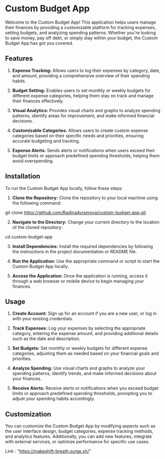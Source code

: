 # Custom Budget App
Welcome to the Custom Budget App! This application helps users manage their finances by providing a customizable platform for tracking expenses, setting budgets, and analyzing spending patterns. Whether you're looking to save money, pay off debt, or simply stay within your budget, the Custom Budget App has got you covered.

## Features
1. **Expense Tracking:** Allows users to log their expenses by category, date, and amount, providing a comprehensive overview of their spending habits.

2. **Budget Setting:** Enables users to set monthly or weekly budgets for different expense categories, helping them stay on track and manage their finances effectively.

3. **Visual Analytics:** Provides visual charts and graphs to analyze spending patterns, identify areas for improvement, and make informed financial decisions.

4. **Customizable Categories:** Allows users to create custom expense categories based on their specific needs and priorities, ensuring accurate budgeting and tracking.

5. **Expense Alerts:** Sends alerts or notifications when users exceed their budget limits or approach predefined spending thresholds, helping them avoid overspending.

## Installation
To run the Custom Budget App locally, follow these steps:

1. **Clone the Repository:** Clone the repository to your local machine using the following command:

git clone https://github.com/RadinaAvramova/custom-budget-app.git

2. **Navigate to the Directory:** Change your current directory to the location of the cloned repository:

cd custom-budget-app

3. **Install Dependencies:** Install the required dependencies by following the instructions in the project documentation or README file.

4. **Run the Application:** Use the appropriate command or script to start the Custom Budget App locally.

5. **Access the Application:** Once the application is running, access it through a web browser or mobile device to begin managing your finances.

## Usage
1. **Create Account:** Sign up for an account if you are a new user, or log in with your existing credentials.

2. **Track Expenses:** Log your expenses by selecting the appropriate category, entering the expense amount, and providing additional details such as the date and description.

3. **Set Budgets:** Set monthly or weekly budgets for different expense categories, adjusting them as needed based on your financial goals and priorities.

4. **Analyze Spending:** Use visual charts and graphs to analyze your spending patterns, identify trends, and make informed decisions about your finances.

5. **Receive Alerts:** Receive alerts or notifications when you exceed budget limits or approach predefined spending thresholds, prompting you to adjust your spending habits accordingly.

## Customization
You can customize the Custom Budget App by modifying aspects such as the user interface design, budget categories, expense tracking methods, and analytics features. Additionally, you can add new features, integrate with external services, or optimize performance for specific use cases.

Link : "https://makeshift-breath.surge.sh/"
